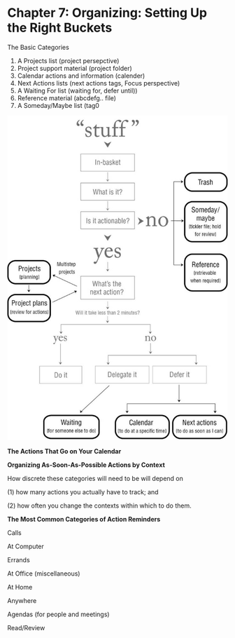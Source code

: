 # Chapter 7: Organizing: Setting Up the Right Buckets

The Basic Categories

1. A Projects list (project persepctive)
2. Project support material (project folder)
3. Calendar actions and information (calender)
4. Next Actions lists (next actions tags, Focus perspective)
5. A Waiting For list (waiting for, defer until))
6. Reference material (abcdefg.. file)
7. A Someday/Maybe list (tag0

![image-20190906173205797](assets/chapter4/image-20190906173205797.png)

**The Actions That Go on Your Calendar**

**Organizing As-Soon-As-Possible Actions by Context**

How discrete these categories will need to be will depend on

 (1) how many actions you actually have to track; and 

(2) how often you change the contexts within which to do them.

**The Most Common Categories of Action Reminders**

Calls

At Computer

Errands

At Office (miscellaneous)

At Home

Anywhere

Agendas (for people and meetings)

Read/Review

